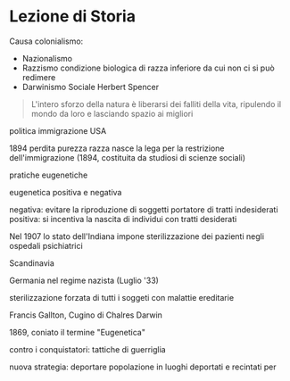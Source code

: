 # Lezione di Storia

Causa colonialismo:
* Nazionalismo
* Razzismo condizione biologica di razza inferiore da cui non ci si può redimere
* Darwinismo Sociale    Herbert Spencer
> L'intero sforzo della natura è liberarsi dei falliti della vita, ripulendo il mondo da loro e lasciando spazio ai migliori


politica immigrazione USA 

1894 
perdita purezza razza
nasce la lega per la restrizione dell'immigrazione (1894, costituita da studiosi di scienze sociali)


pratiche eugenetiche

eugenetica positiva e negativa

negativa: evitare la riproduzione di soggetti portatore di tratti indesiderati
positiva: si incentiva la nascita di individui con tratti desiderati


Nel 1907 lo stato dell'Indiana impone sterilizzazione dei pazienti negli ospedali psichiatrici



Scandinavia

Germania nel regime  nazista (Luglio '33)

sterilizzazione forzata di tutti i soggeti con malattie ereditarie

Francis Gallton, Cugino di Chalres Darwin

1869, coniato il termine "Eugenetica"


contro i conquistatori: tattiche di guerriglia

nuova strategia: deportare popolazione in luoghi deportati e recintati per
<!--stackedit_data:
eyJoaXN0b3J5IjpbODc4MTk1OTIsLTExMjkyNzg3NzgsMjUyOD
QwMDI5LDE1NDg1MTQ4NzRdfQ==
-->